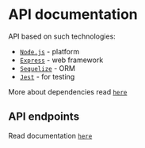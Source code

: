 # **API documentation**

API based on such technologies:

- [`Node.js`](https://node.nodejs.org) - platform
- [`Express`](https://expressjs.com/) - web framework
- [`Sequelize`](https://sequelize.org/) - ORM
- [`Jest`](https://jestjs.io/) - for testing

More about dependencies read [`here`](../../api/package.json)

## **API endpoints**

Read documentation [`here`](./api.md)
